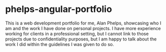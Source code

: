# phelps-angular-portfolio
This is a web development portfolio for me, Alan Phelps, showcasing who I am and the work I have done on personal projects. I have more experience working for clients in a professional setting, but I cannot link to those projects due to confidentiality purposes, but I am happy to talk about the work I did within the guidelines I was given to do so.
